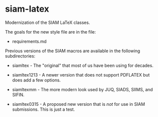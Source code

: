 # siam-latex
Modernization of the SIAM LaTeX classes.

The goals for the new style file are in the file:

* requirements.md

Previous versions of the SIAM macros are available in the following
subdirectories:

* siamltex - The "original" that most of us have been using for
             decades.

* siamltex1213 - A newer version that does not support PDFLATEX but
                 does add a few options.

* siamltexmm - The more modern look used by JUQ, SIADS, SIIMS, and
               SIFIN.

* siamltex0315 - A proposed new version that is *not* for use in SIAM
                 submissions. This is just a test.
